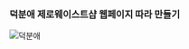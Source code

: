 ### 덕분애 제로웨이스트샵 웹페이지 따라 만들기
![덕분애](https://user-images.githubusercontent.com/100042038/192104342-fde29725-7d84-4559-9b54-552cb373b3f5.png)
